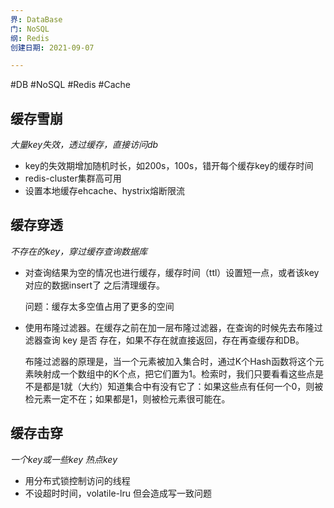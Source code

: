 ```yaml
---
界: DataBase
门: NoSQL
纲: Redis
创建日期: 2021-09-07

---
```

#DB #NoSQL #Redis #Cache

## 缓存雪崩
*大量key失效，透过缓存，直接访问db*

-  key的失效期增加随机时长，如200s，100s，错开每个缓存key的缓存时间
-   redis-cluster集群高可用
-   设置本地缓存ehcache、hystrix熔断限流

## 缓存穿透
*不存在的key，穿过缓存查询数据库*

-   对查询结果为空的情况也进行缓存，缓存时间（ttl）设置短一点，或者该key对应的数据insert了 之后清理缓存。
    
    问题：缓存太多空值占用了更多的空间
    
-   使用布隆过滤器。在缓存之前在加一层布隆过滤器，在查询的时候先去布隆过滤器查询 key 是否 存在，如果不存在就直接返回，存在再查缓存和DB。
    
    布隆过滤器的原理是，当一个元素被加入集合时，通过K个Hash函数将这个元素映射成一个数组中的K个点，把它们置为1。检索时，我们只要看看这些点是不是都是1就（大约）知道集合中有没有它了：如果这些点有任何一个0，则被检元素一定不在；如果都是1，则被检元素很可能在。
    

## 缓存击穿
*一个key或一些key 热点key*

-   用分布式锁控制访问的线程
-   不设超时时间，volatile-lru 但会造成写一致问题